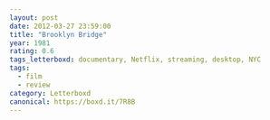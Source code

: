 ```yaml
---
layout: post 
date: 2012-03-27 23:59:00
title: "Brooklyn Bridge"
year: 1981
rating: 0.6
tags_letterboxd: documentary, Netflix, streaming, desktop, NYC
tags:
  - film
  - review
category: Letterboxd
canonical: https://boxd.it/7R8B
---
```

